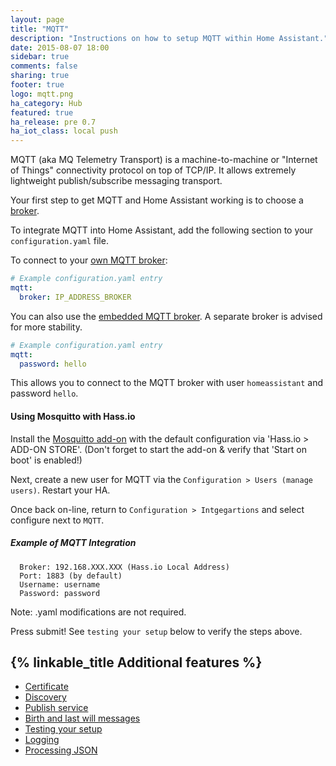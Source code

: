 ```yaml
---
layout: page
title: "MQTT"
description: "Instructions on how to setup MQTT within Home Assistant."
date: 2015-08-07 18:00
sidebar: true
comments: false
sharing: true
footer: true
logo: mqtt.png
ha_category: Hub
featured: true
ha_release: pre 0.7
ha_iot_class: local push
---
```


MQTT (aka MQ Telemetry Transport) is a machine-to-machine or "Internet of Things" connectivity protocol on top of TCP/IP. It allows extremely lightweight publish/subscribe messaging transport.

Your first step to get MQTT and Home Assistant working is to choose a [broker](/docs/mqtt/broker).

To integrate MQTT into Home Assistant, add the following section to your `configuration.yaml` file. 

To connect to your [own MQTT broker](/docs/mqtt/broker#run-your-own):

```yaml
# Example configuration.yaml entry
mqtt:
  broker: IP_ADDRESS_BROKER
```

You can also use the [embedded MQTT broker](/docs/mqtt/broker#embedded-broker). A separate broker is advised for more stability.

```yaml
# Example configuration.yaml entry
mqtt:
  password: hello
```

This allows you to connect to the MQTT broker with user `homeassistant` and password `hello`.

#### Using Mosquitto with Hass.io
Install the [Mosquitto add-on](https://www.home-assistant.io/addons/mosquitto/) with the default configuration via 'Hass.io > ADD-ON STORE'. (Don't forget to start the add-on & verify that 'Start on boot' is enabled!)

Next, create a new user for MQTT via the `Configuration > Users (manage users)`. Restart your HA. 

Once back on-line, return to `Configuration > Intgegartions` and select configure next to `MQTT`.

##### Example of MQTT Integration
```
  Broker: 192.168.XXX.XXX (Hass.io Local Address)
  Port: 1883 (by default)
  Username: username
  Password: password
```
Note: .yaml modifications are not required. 

Press submit! See `testing your setup` below to verify the steps above.

## {% linkable_title Additional features %}

- [Certificate](/docs/mqtt/certificate/)
- [Discovery](/docs/mqtt/discovery/)
- [Publish service](/docs/mqtt/service/)
- [Birth and last will messages](/docs/mqtt/birth_will/)
- [Testing your setup](/docs/mqtt/testing/)
- [Logging](/docs/mqtt/logging/)
- [Processing JSON](/docs/mqtt/processing_json/)

